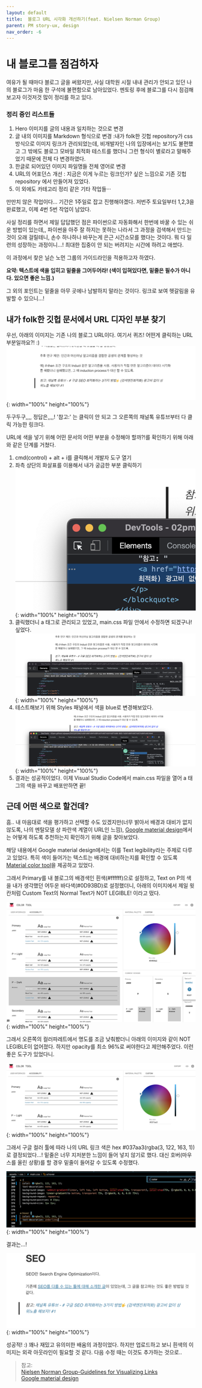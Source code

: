 ```yaml
---
layout: default
title:  블로그 URL 시각화 개선하기(feat. Nielsen Norman Group)
parent: PM story-ux, design
nav_order: -6
---
```




# 내 블로그를 점검하자
여유가 될 때마다 블로그 글을 써왔지만, 사실 대학원 시절 내내 관리가 안되고 있던 나의 블로그가 마음 한 구석에 불편함으로 남아있었다. 멘토링 후에 블로그를 다시 점검해보고자 이것저것 많이 정리를 하고 있다.

### 정리 중인 리스트들
1. Hero 이미지를 글의 내용과 일치하는 것으로 변경
2. 글 내의 이미지를 Markdown 형식으로 변경
\:내가 folk한 깃헙 repository가 css 방식으로 이미지 링크가 관리되었는데, 비개발자인 나의 입장에서는 보기도 불편했고 그 밖에도 블로그 모바일 최적화 테스트를 했더니 그런 형식이 별로라고 말해주었기 때문에 전체 다 변경하였다.
3. 한글로 되어있던 이미지 파일명들 전체 영어로 변경
4. URL의 어포던스 개선
\: 지금은 이게 누르는 링크인가? 싶은 느낌으로 기존 깃헙 repository 에서 만들어져 있었다.
5. 이 외에도 카테고리 정리 같은 기타 작업들···

만만치 않은 작업이다... 기간은 1주일로 잡고 진행해야겠다. 저번주 토요일부터 1,2,3을 완료했고, 이제 4번 5번 작업이 남았다.

사실 정리를 하면서 제일 답답했던 점은 파이썬으로 자동화해서 한번에 바꿀 수 있는 쉬운 방법이 있는데,, 파이썬을 아주 잘 하지는 못하는 나라서 그 과정을 검색해서 만드는 것이 오래 걸릴테니, 손수 하나하나 바꾸는게 은근 시간소모를 했다는 것이다. 뭐 다 일련의 성장하는 과정이니...! 최대한 집중이 안 되는 버려지는 시간에 하려고 애썼다.

이 과정에서 찾은 닐슨 노먼 그룹의 가이드라인을 적용하고자 하였다.

**요약: 텍스트에 색을 입히고 밑줄을 그어두어라! (색이 입혀있다면, 밑줄은 필수가 아니다. 있으면 좋은 느낌.)**

그 외의 포인트는 밑줄을 아무 곳에나 남발하지 말라는 것이다. 링크로 보여 헷갈림을 유발할 수 있으니...!

## 내가 folk한 깃헙 문서에서 URL 디자인 부분 찾기

우선, 아래의 이미지는 기존 나의 블로그 URL이다. 여기서 퀴즈! 어떤게 클릭하는 URL 부분일까요?! :)
![내 블로그 글에서 클릭 가능한 URL이 클릭할 수 있는건지 아무도 모를 것이다](../../assets/images/posts/Find_the_URL.jpg){: width="100%" height="100%"}

두구두구,,,, 정답은,,,,! '참고:' 는 클릭이 안 되고 그 오른쪽의 채널톡 유튜브부터 다 클릭 가능한 링크다.

URL에 색을 넣기 위해 어떤 문서의 어떤 부분을 수정해야 할까?!를 확인하기 위해 아래와 같은 단계를 거쳤다.

1. cmd(control) + alt + i를 클릭해서 개발자 도구 열기
2. 좌측 상단의 화살표를 이용해서 내가 궁금한 부분 클릭하기
![개발자 도구 내의 영역을 확인할 수 있는 커서](../../assets/images/posts/Dev_tool_arrow.png){: width="100%" height="100%"}
3. 클릭했더니 a 태그로 관리되고 있었고, main.css 파일 안에서 수정하면 되겠구나! 싶었다. 
![그 커서를 사용해서 URL링크를 클릭해봤더니 main.css 파일 안의 a 태그로 수정할 수 있을 것 같았다.](../../assets/images/posts/Dev_tool_href.png){: width="100%" height="100%"}
4. 테스트해보기 위해 Styles 패널에서 색을 blue로 변경해보았다.
![a 태그 안에서 color를 blue로 바꿨다.](../../assets/images/posts/Dev_tool_color_testing.png){: width="100%" height="100%"}
5. 결과는 성공적이었다. 이제 Visual Studio Code에서 main.css 파일을 열어 a 태그의 색을 바꾸고 배포만하면 끝!

## 근데 어떤 색으로 할건데?
흠.. 내 마음대로 색을 평가하고 선택할 수도 있겠지만(너무 밝아서 배경과 대비가 없지 않도록, 나의 멘탈모델 상 파란색 계열이 URL인 느낌), [Google material design](https://material.io/design/color/text-legibility.html#legibility-standards)에서는 어떻게 하도록 추천하는지 확인하기 위해 글을 찾아보았다. 

해당 내용에서 Google material design에서는 이를 Text legibility라는 주제로 다루고 있었다. 특히 색이 들어가는 텍스트는 배경에 대비하는지를 확인할 수 있도록 [Material color tool](https://material.io/resources/color/#!/?view.left=0&view.right=0)을 제공하고 있었다.

그래서 Primary를 내 블로그의 배경색인 흰색(#ffffff)으로 설정하고, Text on P의 색을 내가 생각했던 어두운 바다색(#0D93BD)로 설정했더니, 아래의 이미지에서 제일 윗 칸처럼 Custom Text의 Normal Text가 NOT LEGIBLE! 이라고 떴다.

![내가 선택한 파란색은 안된다고 한 Google color tool](../../assets/images/posts/Google_color_tool_not_legible.png){: width="100%" height="100%"}

그래서 오른쪽의 컬러파레트에서 명도를 조금 낮춰봤더니 아래의 이미지와 같이 NOT LEGIBLE이 없어졌다. 하지만 opacity를 최소 96%로 써야한다고 제안해주었다. 이런 좋은 도구가 있었다니.

![명도를 낮췄더니 허락해 준 구글 컬러툴](../../assets/images/posts/Google_color_tool_legible.png){: width="100%" height="100%"}

그래서 구글 컬러 툴에 따라 나의 URL 링크 색은 hex \#037aa3(rgba(3, 122, 163, 1)) 로 결정되었다...! 밑줄은 너무 지저분한 느낌이 들어 넣지 않기로 했다. 대신 호버(마우스를 올린 상황)를 할 경우 밑줄이 들어갈 수 있도록 수정했다. 

![코드에서 a 태그 부분의 색과 텍스트 데코레이션 수정한 캡쳐 이미지](../../assets/images/posts/URL_underline.png){: width="100%" height="100%"}

결과는...! 

![URL에 색이 들어가고 마우스를 올렸더니 밑줄이 보이게 되었다](/../assets/images/posts/URL_visualization.png){: width="100%" height="100%"}

성공적! :) 꽤나 재밌고 유의미한 배움의 과정이었다.
하지만 업로드하고 보니 흰색의 이미지는 외곽 아웃라인이 필요할 것 같다. 다음 수정 때는 이것도 추가하는 것으로..

>참고:<br>
>[Nielsen Norman Group-Guidelines for Visualizing Links](https://youtu.be/5evFsqf7NHE)<br>
>[Google material design](https://material.io/design/color/text-legibility.html#legibility-standards)
